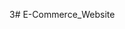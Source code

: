 3# E-Commerce_Website
          
                                       
    


        
            
            
            
            
            
            
            
                
